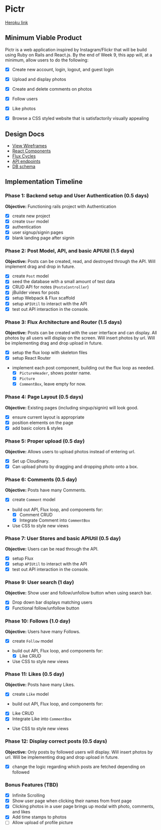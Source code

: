 # Pictr

[Heroku link][heroku]

[heroku]: https://pictr-app.herokuapp.com/

## Minimum Viable Product

Pictr is a web application inspired by Instagram/Flickr that will be build using Ruby on Rails and React.js. By the end of Week 9, this app will, at a minimum, allow users to do the following:

- [x] Create new account, login, logout, and guest login
- [x] Upload and display photos
- [x] Create and delete comments on photos
- [x] Follow users
- [x] Like photos
- [x] Browse a CSS styled website that is satisfactorily visually appealing


## Design Docs
* [View Wireframes][views]
* [React Components][components]
* [Flux Cycles][flux-cycles]
* [API endpoints][api-endpoints]
* [DB schema][schema]

[views]: ./docs/views.md
[components]: ./docs/components.md
[flux-cycles]: ./docs/flux-cycles.md
[api-endpoints]: ./docs/api-endpoints.md
[schema]: ./docs/schema.md

## Implementation Timeline

### Phase 1: Backend setup and User Authentication (0.5 days)

**Objective:** Functioning rails project with Authentication

- [x] create new project
- [x] create `User` model
- [x] authentication
- [x] user signup/signin pages
- [x] blank landing page after signin

### Phase 2: Post Model, API, and basic APIUtil (1.5 days)

**Objective:** Posts can be created, read, and destroyed through
the API. Will implement drag and drop in future.

- [x] create `Post` model
- [x] seed the database with a small amount of test data
- [x] CRUD API for notes (`PostsController`)
- [x] jBuilder views for posts
- [x] setup Webpack & Flux scaffold
- [x] setup `APIUtil` to interact with the API
- [x] test out API interaction in the console.

### Phase 3: Flux Architecture and Router (1.5 days)

**Objective:** Posts can be created with the user interface and can display.
All photos by all users will display on the screen. Will insert photos by url.
Will be implementing drag and drop upload in future.

- [x] setup the flux loop with skeleton files
- [x] setup React Router
- implement each post component, building out the flux loop as needed.
  - [x] `PictureHeader`, shows poster name.
  - [x] `Picture`
  - [x] `CommentBox`, leave empty for now.

### Phase 4: Page Layout (0.5 days)

**Objective:** Existing pages (including singup/signin) will look good.

- [x] ensure current layout is appropriate
- [x] position elements on the page
- [x] add basic colors & styles

### Phase 5: Proper upload (0.5 day)

**Objective:** Allows users to upload photos instead of entering url.

- [x] Set up Cloudinary.
- [x] Can upload photo by dragging and dropping photo onto a box.

### Phase 6: Comments (0.5 day)

**Objective:** Posts have many Comments.

- [x] create `Comment` model
- build out API, Flux loop, and components for:
  - [x] Comment CRUD
  - [x] Integrate Comment into `CommentBox`
- Use CSS to style new views


### Phase 7: User Stores and basic APIUtil (0.5 day)

**Objective:** Users can be read through the API.

- [x] setup Flux
- [x] setup `APIUtil` to interact with the API
- [x] test out API interaction in the console.

### Phase 9: User search (1 day)

**Objective:** Show user and follow/unfollow button when using search bar.

- [x] Drop down bar displays matching users
- [x] Functional follow/unfollow button

### Phase 10: Follows (1.0 day)

**Objective:** Users have many Follows.

- [x] create `Follow` model
- build out API, Flux loop, and components for:
  - [x] Like CRUD
- Use CSS to style new views

### Phase 11: Likes (0.5 day)

**Objective:** Posts have many Likes.

- [x] create `Like` model
- build out API, Flux loop, and components for:
- [x] Like CRUD
- [x] Integrate Like into `CommentBox`
- Use CSS to style new views

### Phase 12: Display correct posts (0.5 days)

**Objective:** Only posts by followed users will display.
Will insert photos by url. Will be implementing drag and drop upload in future.

- [x] change the logic regarding which posts are fetched depending on followed

### Bonus Features (TBD)
- [x] Infinite Scrolling
- [x] Show user page when clicking their names from front page
- [x] Clicking photos in a user page brings up modal with photo, comments, and likes
- [x] Add time stamps to photos
- [ ] Allow upload of profile picture

[phase-one]: ./docs/phases/phase1.md
[phase-two]: ./docs/phases/phase2.md
[phase-three]: ./docs/phases/phase3.md
[phase-four]: ./docs/phases/phase4.md
[phase-five]: ./docs/phases/phase5.md
